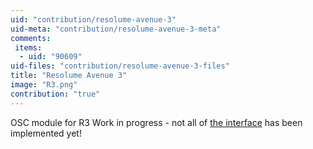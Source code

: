 ```yaml
---
uid: "contribution/resolume-avenue-3"
uid-meta: "contribution/resolume-avenue-3-meta"
comments: 
 items: 
  - uid: "90609"
uid-files: "contribution/resolume-avenue-3-files"
title: "Resolume Avenue 3"
image: "R3.png"
contribution: "true"
---
```


OSC module for R3
Work in progress - not all of [the interface](https://docs.google.com/Doc?id=dhjs2rsx_0g87srqfr&hl=en#Open_Sound_Control_OSC_7537606_9105523562905601) has been implemented yet!